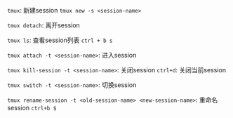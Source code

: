 `tmux`: 新建session
`tmux new -s <session-name>`

`tmux detach`: 离开session

`tmux ls`: 查看session列表
`ctrl + b s`

`tmux attach -t <session-name>`: 进入session

`tmux kill-session -t <session-name>`: 关闭session
`ctrl+d`: 关闭当前session

`tmux switch -t <session-name>`: 切换session

`tmux rename-session -t <old-session-name> <new-session-name>`: 重命名session
`ctrl+b $`